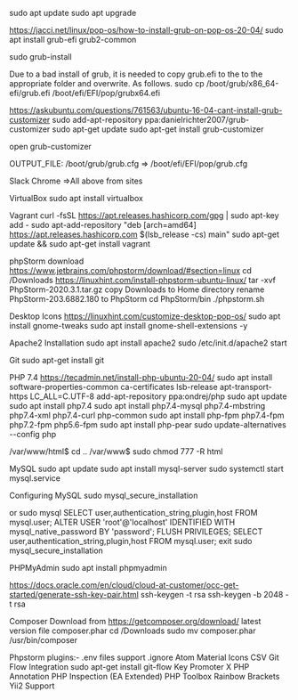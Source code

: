 sudo apt update
sudo apt upgrade

https://jacci.net/linux/pop-os/how-to-install-grub-on-pop-os-20-04/
sudo apt install grub-efi grub2-common

sudo grub-install

Due to a bad install of grub, it is needed to copy grub.efi to the to the appropriate folder and overwrite. As follows.
sudo cp /boot/grub/x86_64-efi/grub.efi /boot/efi/EFI/pop/grubx64.efi

https://askubuntu.com/questions/761563/ubuntu-16-04-cant-install-grub-customizer
sudo add-apt-repository ppa:danielrichter2007/grub-customizer
sudo apt-get update
sudo apt-get install grub-customizer

open grub-customizer

OUTPUT_FILE:
/boot/grub/grub.cfg => /boot/efi/EFI/pop/grub.cfg



Slack 
Chrome
=>All above from sites

VirtualBox
sudo apt install virtualbox

Vagrant 
curl -fsSL https://apt.releases.hashicorp.com/gpg | sudo apt-key add -
sudo apt-add-repository "deb [arch=amd64] https://apt.releases.hashicorp.com $(lsb_release -cs) main"
sudo apt-get update && sudo apt-get install vagrant

phpStorm
download
https://www.jetbrains.com/phpstorm/download/#section=linux
cd /Downloads
https://linuxhint.com/install-phpstorm-ubuntu-linux/
tar -xvf PhpStorm-2020.3.1.tar.gz
copy Downloads to Home directory
rename PhpStorm-203.6882.180 to PhpStorm
cd PhpStorm/bin 
./phpstorm.sh

Desktop Icons
https://linuxhint.com/customize-desktop-pop-os/
sudo apt install gnome-tweaks
sudo apt install gnome-shell-extensions -y

Apache2 Installation
sudo apt install apache2
sudo /etc/init.d/apache2 start

Git 
sudo apt-get install git

PHP 7.4 
https://tecadmin.net/install-php-ubuntu-20-04/
sudo apt install software-properties-common ca-certificates lsb-release apt-transport-https 
LC_ALL=C.UTF-8 add-apt-repository ppa:ondrej/php
sudo apt update
sudo apt install php7.4 
sudo apt install php7.4-mysql php7.4-mbstring php7.4-xml php7.4-curl php-common
sudo apt install php-fpm php7.4-fpm php7.2-fpm php5.6-fpm
sudo apt install php-pear
sudo update-alternatives --config php


/var/www/html$ cd ..
/var/www$ sudo chmod 777 -R html

MySQL
sudo apt update
sudo apt install mysql-server
sudo systemctl start mysql.service

Configuring MySQL
sudo mysql_secure_installation

or 
sudo mysql
SELECT user,authentication_string,plugin,host FROM mysql.user;
ALTER USER 'root'@'localhost' IDENTIFIED WITH mysql_native_password BY 'password';
FLUSH PRIVILEGES;
SELECT user,authentication_string,plugin,host FROM mysql.user;
exit
sudo mysql_secure_installation

PHPMyAdmin
sudo apt install phpmyadmin

https://docs.oracle.com/en/cloud/cloud-at-customer/occ-get-started/generate-ssh-key-pair.html
ssh-keygen -t rsa
ssh-keygen -b 2048 -t rsa

Composer 
Download from https://getcomposer.org/download/ latest version file composer.phar
cd /Downloads
sudo mv composer.phar /usr/bin/composer


Phpstorm plugins:-
.env files support
.ignore
Atom Material Icons
CSV
Git Flow Integration
sudo apt-get install git-flow
Key Promoter X
PHP Annotation
PHP Inspection (EA Extended)
PHP Toolbox
Rainbow Brackets
Yii2 Support

